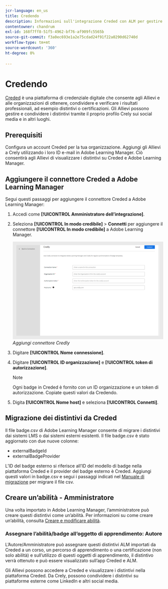 ```yaml
---
jcr-language: en_us
title: Credendo
description: Informazioni sull'integrazione Creded con ALM per gestire e condividere distintivi esterni dalla piattaforma su vari canali di social media
contentowner: chandrum
exl-id: 168f7ff8-51f5-4962-bf76-af909fc5565b
source-git-commit: f3a0ec693e1a2e75cdad24f91f22a0290d62740d
workflow-type: tm+mt
source-wordcount: '360'
ht-degree: 0%

---
```


# Credendo

[Creded](https://info.credly.com/) è una piattaforma di credenziale digitale che consente agli Allievi e alle organizzazioni di ottenere, condividere e verificare i risultati professionali, ad esempio distintivi o certificazioni. Gli Allievi possono gestire e condividere i distintivi tramite il proprio profilo Crely sui social media e in altri luoghi.

## Prerequisiti

Configura un account Creded per la tua organizzazione. Aggiungi gli Allievi a Crely utilizzando i loro ID e-mail in Adobe Learning Manager. Ciò consentirà agli Allievi di visualizzare i distintivi su Creded e Adobe Learning Manager.

## Aggiungere il connettore Creded a Adobe Learning Manager

Segui questi passaggi per aggiungere il connettore Creded a Adobe Learning Manager:

1. Accedi come **[!UICONTROL Amministratore dell’integrazione]**.
2. Seleziona **[!UICONTROL In modo credibile]** > **Connetti** per aggiungere il connettore **[!UICONTROL In modo credibile]** a Adobe Learning Manager.

   ![](assets/connector-credly.png)
   _Aggiungi connettore Credly_

3. Digitare **[!UICONTROL Nome connessione]**.
4. Digitare **[!UICONTROL ID organizzazione]** e **[!UICONTROL token di autorizzazione]**.

   >[!NOTE]
   >
   >Ogni badge in Creded è fornito con un ID organizzazione e un token di autorizzazione. Copiate questi valori da Credendo.

5. Digita **[!UICONTROL Nome host]** e seleziona **[!UICONTROL Connetti]**.

## Migrazione dei distintivi da Creded

Il file badge.csv di Adobe Learning Manager consente di migrare i distintivi dai sistemi LMS o dai sistemi esterni esistenti. Il file badge.csv è stato aggiornato con due nuove colonne:

* externalBadgeId
* externalBadgeProvider

L’ID del badge esterno si riferisce all’ID del modello di badge nella piattaforma Creded e il provider del badge esterno è Creded. Aggiungi questi valori in badge.csv e segui i passaggi indicati nel [Manuale di migrazione](https://experienceleague.adobe.com/it/docs/learning-manager/using/integration/migration-manual#migrationprocedure) per migrare il file csv.

## Creare un’abilità - Amministratore

Una volta importato in Adobe Learning Manager, l’amministratore può creare questi distintivi come un’abilità. Per informazioni su come creare un’abilità, consulta [Creare e modificare abilità](https://experienceleague.adobe.com/it/docs/learning-manager/using/admin/skills-levels).

### Assegnare l’abilità/badge all’oggetto di apprendimento: Autore

L’Autore/Amministratore può assegnare questi distintivi ALM importati da Creded a un corso, un percorso di apprendimento o una certificazione (non solo abilità) e sull’utilizzo di questi oggetti di apprendimento, il distintivo verrà ottenuto e può essere visualizzato sull’app Creded e ALM.

Gli Allievi possono accedere a Creded e visualizzare i distintivi nella piattaforma Creded. Da Crely, possono condividere i distintivi su piattaforme esterne come LinkedIn e altri social media.
